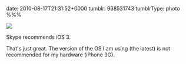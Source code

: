 date: 2010-08-17T21:31:52+0000
tumblr: 968531743
tumblrType: photo
%%%

![](tumblr_l7bft4QNy31qbnvjco1_400.jpg)

Skype recommends iOS 3. 

That's just great. The version of the OS I am using (the latest) is not recommended for my hardware (iPhone 3G). 
